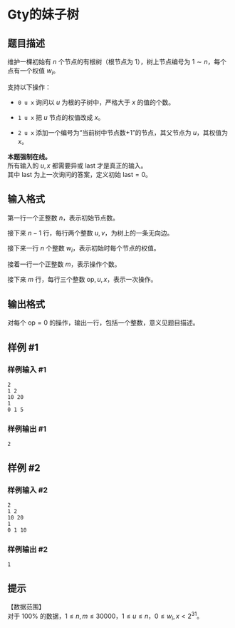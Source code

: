 # Gty的妹子树

## 题目描述

维护一棵初始有 $n$ 个节点的有根树（根节点为 $1$），树上节点编号为 $1 \sim n$，每个点有一个权值 $w_i$。


支持以下操作：

- `0 u x` 询问以 $u$ 为根的子树中，严格大于 $x$ 的值的个数。

- `1 u x`  把 $u$ 节点的权值改成 $x$。

- `2 u x`  添加一个编号为“当前树中节点数+1”的节点，其父节点为 $u$，其权值为 $x$。

**本题强制在线。**   
所有输入的 $u,x$ 都需要异或 $\text{last}$ 才是真正的输入。   
其中 $\text{last}$ 为上一次询问的答案，定义初始 $\text{last} = 0$。

## 输入格式

第一行一个正整数 $n$，表示初始节点数。 

接下来 $n-1$ 行，每行两个整数 $u,v$，为树上的一条无向边。

接下来一行 $n$ 个整数 $w_i$，表示初始时每个节点的权值。

接着一行一个正整数 $m$，表示操作个数。

接下来 $m$ 行，每行三个整数 $\text{op},u,x$，表示一次操作。


## 输出格式

对每个 $\text{op}=0$ 的操作，输出一行，包括一个整数，意义见题目描述。


## 样例 #1

### 样例输入 #1
```
2
1 2
10 20
1
0 1 5
```

### 样例输出 #1

```
2
```

## 样例 #2

### 样例输入 #2
```
2
1 2
10 20
1
0 1 10
```

### 样例输出 #2

```
1
```

## 提示

【数据范围】  
对于 $100\%$ 的数据，$1\le n,m \le 30000$，$1\le u \le n$，$0 \le w_i,x < 2^{31}$。

